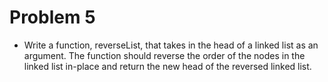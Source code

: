 # Problem 5

- Write a function, reverseList, that takes in the head of a linked list as an argument. The function should reverse the order of the nodes in the linked list in-place and return the new head of the reversed linked list.
